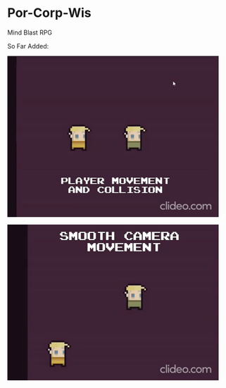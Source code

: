 # Por-Corp-Wis
Mind Blast RPG

So Far Added:

![](https://github.com/ozanpempegul/Por-Corp-Wis/blob/main/gifs/player_movement_and_collision.gif)

![](https://github.com/ozanpempegul/Por-Corp-Wis/blob/main/gifs/smooth_camera_movement.gif)
